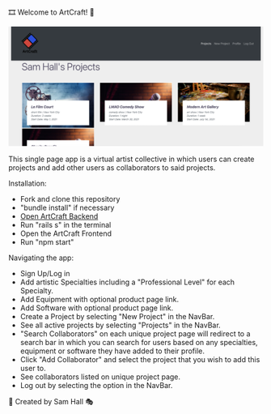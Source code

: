 
🎞 Welcome to ArtCraft! 🎨

![alt text](projectspage.png)

This single page app is a virtual artist collective in which users can create projects and add other users as collaborators to said projects.

Installation:
- Fork and clone this repository
- "bundle install" if necessary 
- [Open ArtCraft Backend](https://github.com/samhall330/ArtCraftBackend)
- Run "rails s" in the terminal 
- Open the ArtCraft Frontend
- Run "npm start" 

Navigating the app:
- Sign Up/Log in
- Add artistic Specialties including a "Professional Level" for each Specialty.
- Add Equipment with optional product page link.
- Add Software with optional product page link.
- Create a Project by selecting "New Project" in the NavBar.
- See all active projects by selecting "Projects" in the NavBar.
- "Search Collaborators" on each unique project page will redirect to a search bar in which you can search for users based on any specialties, equipment or software they have added to their profile.
- Click "Add Collaborator" and select the project that you wish to add this user to.
- See collaborators listed on unique project page.
- Log out by selecting the option in the NavBar.

🎤 Created by Sam Hall 🎭